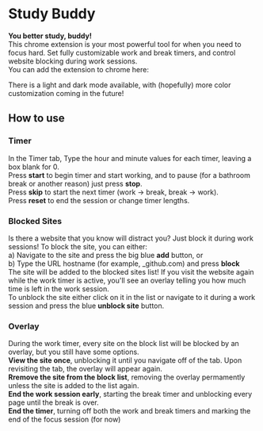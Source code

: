 # Study Buddy
**You better study, buddy!**  
This chrome extension is your most powerful tool for when you need to focus hard. Set fully customizable work and break timers, and control website blocking during work sessions.  
You can add the extension to chrome here: 

There is a light and dark mode available, with (hopefully) more color customization coming in the future!    

## How to use
### Timer 
In the Timer tab, Type the hour and minute values for each timer, leaving a box blank for 0.  
Press **start** to begin timer and start working, and to pause (for a bathroom break or another reason) just press **stop**.  
Press **skip** to start the next timer (work -> break, break -> work).  
Press **reset** to end the session or change timer lengths.  

### Blocked Sites
Is there a website that you know will distract you? Just block it during work sessions! To block the site, you can either:  
a) Navigate to the site and press the big blue **add** button, or   
b) Type the URL hostname (for example, _github.com) and press **block**  
The site will be added to the blocked sites list!
If you visit the website again while the work timer is active, you'll see an overlay telling you how much time is left in the work session.  
To unblock the site either click on it in the list or navigate to it during a work session and press the blue **unblock site** button.  

### Overlay
During the work timer, every site on the block list will be blocked by an overlay, but you still have some options.  
**View the site once**, unblocking it until you navigate off of the tab. Upon revisiting the tab, the overlay will appear again.  
**Rremove the site from the block list**, removing the overlay permamently unless the site is added to the list again.  
**End the work session early**, starting the break timer and unblocking every page until the break is over.  
**End the timer**, turning off both the work and break timers and marking the end of the focus session (for now)  
